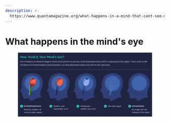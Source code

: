 ```yaml
---
description: >-
  https://www.quantamagazine.org/what-happens-in-a-mind-that-cant-see-mental-images-20240801/
---
```


# What happens in the mind's eye

<figure><img src="../.gitbook/assets/image.png" alt=""><figcaption></figcaption></figure>

